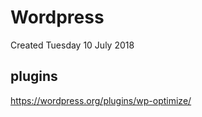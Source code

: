 # Wordpress
Created Tuesday 10 July 2018

plugins
-------
<https://wordpress.org/plugins/wp-optimize/>

